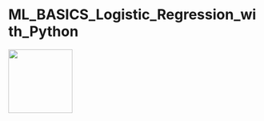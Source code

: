 # ML_BASICS_Logistic_Regression_with_Python


<img src="https://render.githubusercontent.com/render/math?math=z=\frac{1}{1+e^2}" width="128" height="128">


